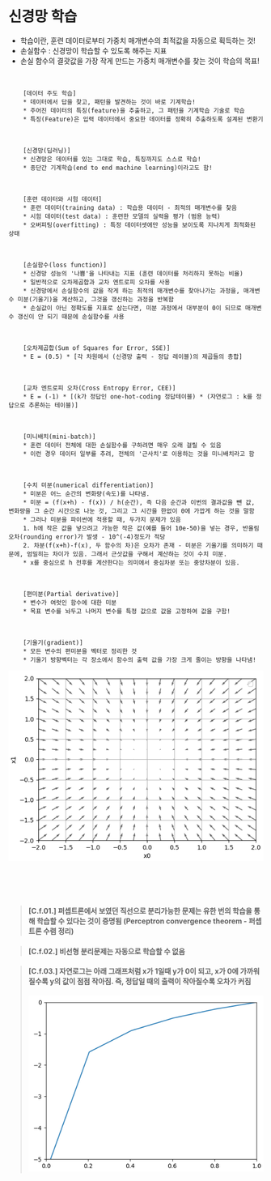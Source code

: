 # 신경망 학습

- 학습이란, 훈련 데이터로부터 가중치 매개변수의 최적값을 자동으로 획득하는 것!
- 손실함수 : 신경망이 학습할 수 있도록 해주는 지표
- 손실 함수의 결괏값을 가장 작게 만드는 가중치 매개변수를 찾는 것이 학습의 목표!

<br>

        [데이터 주도 학습]
        * 데이터에서 답을 찾고, 패턴을 발견하는 것이 바로 기계학습!
        * 주어진 데이터의 특징(feature)을 추출하고, 그 패턴을 기계학습 기술로 학습
        * 특징(Feature)은 입력 데이터에서 중요한 데이터를 정확히 추출하도록 설계된 변환기

<br>

        [신경망(딥러닝)]
        * 신경망은 데이터를 있는 그대로 학습, 특징까지도 스스로 학습!
        * 종단간 기계학습(end to end machine learning)이라고도 함!

<br>

        [훈련 데이터와 시험 데이터]
        * 훈련 데이터(training data) : 학습용 데이터 - 최적의 매개변수를 찾음
        * 시험 데이터(test data) : 훈련한 모델의 실력을 평가 (범용 능력)
        * 오버피팅(overfitting) : 특정 데이터셋에만 성능을 보이도록 지나치게 최적화된 상태

<br>

        [손실함수(loss function)]
        * 신경망 성능의 '나쁨'을 나타내는 지표 (훈련 데이터를 처리하지 못하는 비율)
        * 일반적으로 오차제곱합과 교차 엔트로피 오차를 사용
        * 신경망에서 손실함수의 값을 작게 하는 최적의 매개변수를 찾아나가는 과정을, 매개변수 미분(기울기)을 계산하고, 그것을 갱신하는 과정을 반복함
        * 손실값이 아닌 정확도를 지표로 삼는다면, 미분 과정에서 대부분이 0이 되므로 매개변수 갱신이 안 되기 때문에 손실함수를 사용

<br>

        [오차제곱합(Sum of Squares for Error, SSE)]
        * E = (0.5) * [각 차원에서 (신경망 출력 - 정답 레이블)의 제곱들의 총합]

<br>

        [교차 엔트로피 오차(Cross Entropy Error, CEE)]
        * E = (-1) * [(k가 정답인 one-hot-coding 정답테이블) * (자연로그 : k를 정답으로 추론하는 테이블)]

<br>

        [미니배치(mini-batch)]
        * 훈련 데이터 전체에 대한 손실함수를 구하려면 매우 오래 걸릴 수 있음
        * 이런 경우 데이터 일부를 추려, 전체의 '근사치'로 이용하는 것을 미니배치라고 함

<br>

        [수치 미분(numerical differentiation)]
        * 미분은 어느 순간의 변화량(속도)를 나타냄.
        * 미분 = (f(x+h) - f(x)) / h(순간), 즉 다음 순간과 이번의 결과값을 뺀 값, 변화량을 그 순간 시간으로 나눈 것, 그리고 그 시간을 한없이 0에 가깝게 하는 것을 말함
        * 그러나 미분을 파이썬에 적용할 때, 두가지 문제가 있음
        1. h에 작은 값을 넣으려고 가능한 작은 값(예를 들어 10e-50)을 넣는 경우, 반올림 오차(rounding error)가 발생 - 10^(-4)정도가 적당
        2. 차분(f(x+h)-f(x), 두 함수의 차)은 오차가 존재 - 미분은 기울기를 의미하기 때문에, 엄밀히는 차이가 있음. 그래서 근삿값을 구해서 계산하는 것이 수치 미분.
        * x를 중심으로 h 전후를 계산한다는 의미에서 중심차분 또는 중앙차분이 있음.

<br>

        [편미분(Partial derivative)]
        * 변수가 여럿인 함수에 대한 미분
        * 목표 변수를 놔두고 나머지 변수를 특정 값으로 값을 고정하여 값을 구함!

<br>

        [기울기(gradient)]
        * 모든 변수의 편미분을 벡터로 정리한 것
        * 기울기 방향벡터는 각 장소에서 함수의 출력 값을 가장 크게 줄이는 방향을 나타냄!

![ ](./image/02.PNG)

<br><br><br>

> #### [C.f.01.] 퍼셉트론에서 보였던 직선으로 분리가능한 문제는 유한 번의 학습을 통해 학습할 수 있다는 것이 증명됨 (Perceptron convergence theorem - 퍼셉트론 수렴 정리)

> #### [C.f.02.] 비선형 분리문제는 자동으로 학습할 수 없음

> #### [C.f.03.] 자연로그는 아래 그래프처럼 x가 1일때 y가 0이 되고, x가 0에 가까워질수록 y의 값이 점점 작아짐. 즉, 정답일 때의 출력이 작아질수록 오차가 커짐
>
> ![ ](./image/01.PNG)
